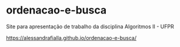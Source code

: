 # ordenacao-e-busca

Site para apresentação de trabalho da disciplina Algoritmos II - UFPR

https://alessandrafialla.github.io/ordenacao-e-busca/
